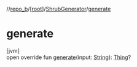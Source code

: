//[repo_b](../../../index.md)/[[root]](../index.md)/[ShrubGenerator](index.md)/[generate](generate.md)

# generate

[jvm]\
open override fun [generate](generate.md)(input: [String](https://kotlinlang.org/api/latest/jvm/stdlib/kotlin/-string/index.html)): [Thing](https://kggilmer.github.io/repo_a/repo_a/[root]/-thing/index.md)?
